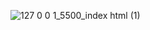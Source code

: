 ![127 0 0 1_5500_index html (1)](https://github.com/Abdllaibrahim/Boot-Strap-Task2/assets/54725888/a0f38520-c9be-494a-87f9-8649fbd33d96)
